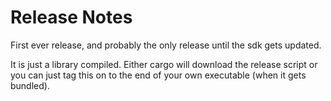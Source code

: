 # Release Notes

First ever release, and probably the only release until the sdk gets updated. 

It is just a library compiled. Either cargo will download the release script or you can just tag this on to
the end of your own executable (when it gets bundled). 